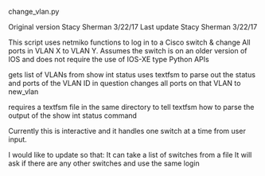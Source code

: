 change_vlan.py

Original version Stacy Sherman 3/22/17
Last update Stacy Sherman 3/22/17

This script uses netmiko functions to log in to a Cisco switch & change
All ports in VLAN X to VLAN Y. Assumes the switch is on an older version
of IOS and does not require the use of IOS-XE type Python APIs

gets list of VLANs from show int status
uses textfsm to parse out the status and ports of the VLAN ID in question
changes all ports on that VLAN to new_vlan

requires a textfsm file in the same directory to tell textfsm how to parse
the output of the show int status command

Currently this is interactive and it handles one switch at a time from user
input.

I would like to update so that:
  It can take a list of switches from a file
  It will ask if there are any other switches and use the same login